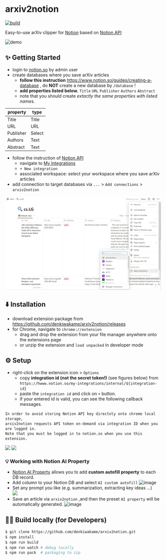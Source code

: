 # arxiv2notion
[![build](https://github.com/denkiwakame/arxiv2notion/actions/workflows/build.yaml/badge.svg)](https://github.com/denkiwakame/arxiv2notion/actions/workflows/build.yaml)

Easy-to-use arXiv clipper for [Notion](https://www.notion.so) based on [Notion API](https://developers.notion.com/)

![demo](doc/arxiv2notion.gif)

## ✨ Getting Started
- login to [notion.so](https://www.notion.so) by admin user
- create databases where you save arXiv articles
  - **follow this instruction** https://www.notion.so/guides/creating-a-database , do **NOT** create a new database by `/database` !
  - **add properties listed below.** `Title` `URL` `Publisher` `Authors` `Abstract`
  - note that you should create *extactly the same properties with listed names.*

|property|type|
|-----|-----|
|Title|Title|
|URL|URL|
|Publisher|Select|
|Authors|Text|
|Abstract|Text|

- follow the instruction of [Notion API](https://developers.notion.com/docs/getting-started)
  - navigate to [My Integrations](https://www.notion.so/my-integrations)
  - `+ New integration`
  - associated workspace: select your workspace where you save arXiv articles
- add connection to target databases via `...` > `Add connections` > `arxiv2notion`

![ref1](doc/notion.png)

## ⬇️ Installation
- download extension package from https://github.com/denkiwakame/arxiv2notion/releases
- for Chrome, navigate to `chrome://extension`
  - drag and drop the extension from your file manager anywhere onto the extensions page
  - or unzip the extension and `load unpacked` in developer mode

## ⚙️ Setup
- right-click on the extension icon > `Options`
  - copy **integration id (not the secret token!)** (see figures below) from `https://hwww.notion.so/my-integrations/internal/${integration-id}`
  - paste the `integration id` and click on `+` button.
  - if your entered id is valid, you can see the following callback messages.

```
In order to avoid storing Notion API key directoly onto chrome local storage,
arxiv2notion requests API token on-demand via integration ID when you are logged in.
Note that you must be logged in to notion.so when you use this extension.
```

<img src="doc/integrataion.png" width="450">
<img src="doc/option.png" width="450">

### 💡 Working with Notion AI Property
- [Notion AI Property](https://www.notion.so/ja-jp/help/guides/5-ai-prompts-to-surface-fresh-insights-from-your-databases) allows you to add **custom autofill property** to each DB record.
- Add column to your Notion DB and select `AI custom autofill`
  ![image](https://github.com/denkiwakame/arxiv2notion/assets/1871262/b1a6149a-cf55-41f8-9e83-4578a64530e6)
- Set any prompt you like (e.g. summarization, extracting key ideas ...)  
  <img src="https://github.com/denkiwakame/arxiv2notion/assets/1871262/8b30bd04-ffc3-4525-b684-90f8b62dda92" width="300">
- Save an article via `arxiv2notion` ,and then the preset `AI property` will be automatically generated.
  ![image](https://github.com/denkiwakame/arxiv2notion/assets/1871262/ad698cf0-dce0-4b29-8511-47f4c796a694)


## 👨‍💻 Build locally (for Developers)

```bash
$ git clone https://github.com/denkiwakame/arxiv2notion.git
$ npm install
$ npm run build
$ npm run watch # debug locally
$ npm run pack  # packaging to zip
```
